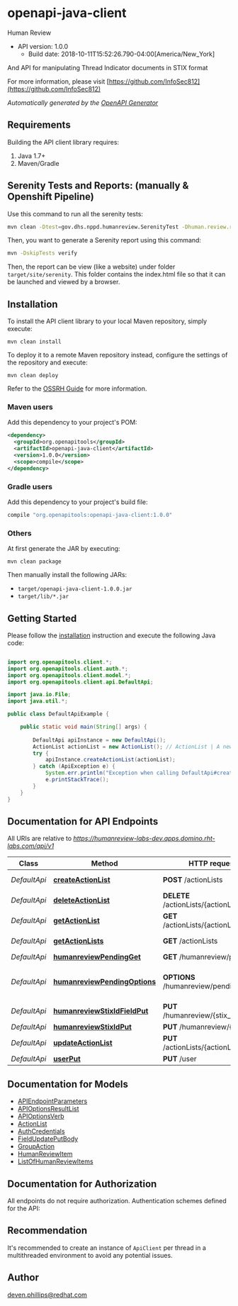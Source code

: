 # openapi-java-client

Human Review
- API version: 1.0.0
  - Build date: 2018-10-11T15:52:26.790-04:00[America/New_York]

And API for manipulating Thread Indicator documents in STIX format

  For more information, please visit [https://github.com/InfoSec812](https://github.com/InfoSec812)

*Automatically generated by the [OpenAPI Generator](https://openapi-generator.tech)*


## Requirements

Building the API client library requires:
1. Java 1.7+
2. Maven/Gradle

## Serenity Tests and Reports: (manually & Openshift Pipeline)

Use this command to run all the serenity tests:

```bash
mvn clean -Dtest=gov.dhs.nppd.humanreview.SerenityTest -Dhuman.review.rest.url=http://localhost:8080/api/v1 -Dhr.regular.username=User1 -Dhr.regular.password=Pass1 test
```
Then, you want to generate a Serenity report using this command:

```bash
mvn -DskipTests verify
```
Then, the report can be view (like a website) under folder `target/site/serenity`. This folder contains the index.html file so that it can be launched and viewed by a browser.

## Installation

To install the API client library to your local Maven repository, simply execute:

```shell
mvn clean install
```

To deploy it to a remote Maven repository instead, configure the settings of the repository and execute:

```shell
mvn clean deploy
```

Refer to the [OSSRH Guide](http://central.sonatype.org/pages/ossrh-guide.html) for more information.

### Maven users

Add this dependency to your project's POM:

```xml
<dependency>
  <groupId>org.openapitools</groupId>
  <artifactId>openapi-java-client</artifactId>
  <version>1.0.0</version>
  <scope>compile</scope>
</dependency>
```

### Gradle users

Add this dependency to your project's build file:

```groovy
compile "org.openapitools:openapi-java-client:1.0.0"
```

### Others

At first generate the JAR by executing:

```shell
mvn clean package
```

Then manually install the following JARs:

* `target/openapi-java-client-1.0.0.jar`
* `target/lib/*.jar`

## Getting Started

Please follow the [installation](#installation) instruction and execute the following Java code:

```java

import org.openapitools.client.*;
import org.openapitools.client.auth.*;
import org.openapitools.client.model.*;
import org.openapitools.client.api.DefaultApi;

import java.io.File;
import java.util.*;

public class DefaultApiExample {

    public static void main(String[] args) {
        
        DefaultApi apiInstance = new DefaultApi();
        ActionList actionList = new ActionList(); // ActionList | A new `ActionList` to be created.
        try {
            apiInstance.createActionList(actionList);
        } catch (ApiException e) {
            System.err.println("Exception when calling DefaultApi#createActionList");
            e.printStackTrace();
        }
    }
}

```

## Documentation for API Endpoints

All URIs are relative to *https://humanreview-labs-dev.apps.domino.rht-labs.com/api/v1*

Class | Method | HTTP request | Description
------------ | ------------- | ------------- | -------------
*DefaultApi* | [**createActionList**](docs/DefaultApi.md#createActionList) | **POST** /actionLists | Create a ActionList
*DefaultApi* | [**deleteActionList**](docs/DefaultApi.md#deleteActionList) | **DELETE** /actionLists/{actionListId} | Delete a ActionList
*DefaultApi* | [**getActionList**](docs/DefaultApi.md#getActionList) | **GET** /actionLists/{actionListId} | Get a ActionList
*DefaultApi* | [**getActionLists**](docs/DefaultApi.md#getActionLists) | **GET** /actionLists | List All ActionLists
*DefaultApi* | [**humanreviewPendingGet**](docs/DefaultApi.md#humanreviewPendingGet) | **GET** /humanreview/pending | 
*DefaultApi* | [**humanreviewPendingOptions**](docs/DefaultApi.md#humanreviewPendingOptions) | **OPTIONS** /humanreview/pending | Return endpoint API documents
*DefaultApi* | [**humanreviewStixIdFieldPut**](docs/DefaultApi.md#humanreviewStixIdFieldPut) | **PUT** /humanreview/{stix_id}/{field} | 
*DefaultApi* | [**humanreviewStixIdPut**](docs/DefaultApi.md#humanreviewStixIdPut) | **PUT** /humanreview/{stix_id} | 
*DefaultApi* | [**updateActionList**](docs/DefaultApi.md#updateActionList) | **PUT** /actionLists/{actionListId} | Update a ActionList
*DefaultApi* | [**userPut**](docs/DefaultApi.md#userPut) | **PUT** /user | 


## Documentation for Models

 - [APIEndpointParameters](docs/APIEndpointParameters.md)
 - [APIOptionsResultList](docs/APIOptionsResultList.md)
 - [APIOptionsVerb](docs/APIOptionsVerb.md)
 - [ActionList](docs/ActionList.md)
 - [AuthCredentials](docs/AuthCredentials.md)
 - [FieldUpdatePutBody](docs/FieldUpdatePutBody.md)
 - [GroupAction](docs/GroupAction.md)
 - [HumanReviewItem](docs/HumanReviewItem.md)
 - [ListOfHumanReviewItems](docs/ListOfHumanReviewItems.md)


## Documentation for Authorization

All endpoints do not require authorization.
Authentication schemes defined for the API:

## Recommendation

It's recommended to create an instance of `ApiClient` per thread in a multithreaded environment to avoid any potential issues.

## Author

deven.phillips@redhat.com

